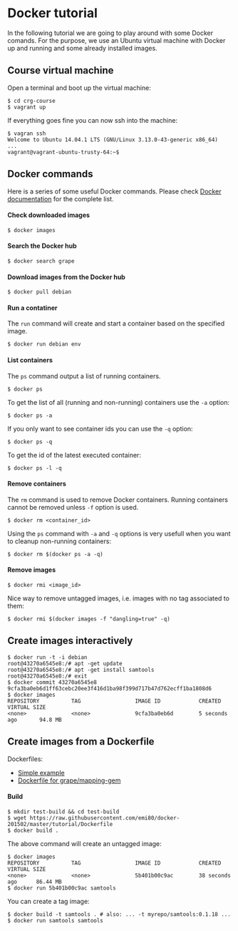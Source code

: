 # Docker tutorial

In the following tutorial we are going to play around with some Docker comands. For the purpose, we use an Ubuntu virtual machine with Docker up and running and some already installed images.

## Course virtual machine

Open a terminal and boot up the virtual machine:

```
$ cd crg-course
$ vagrant up
```

If everything goes fine you can now ssh into the machine:

```
$ vagran ssh
Welcome to Ubuntu 14.04.1 LTS (GNU/Linux 3.13.0-43-generic x86_64)
...
vagrant@vagrant-ubuntu-trusty-64:~$
```

## Docker commands
Here is a series of some useful Docker commands. Please check [Docker documentation](https://docs.docker.com/reference/commandline/cli/) for the complete list.

#### Check downloaded images

```
$ docker images
```

#### Search the Docker hub

```
$ docker search grape
```

#### Download images from the Docker hub

```
$ docker pull debian
```

#### Run a contatiner
The ``run`` command will create and start a container based on the specified image.

```
$ docker run debian env
```

#### List containers
The ``ps`` command output a list of running containers. 

```
$ docker ps
````

To get the list of all (running and non-running) containers use the ``-a`` option:

```
$ docker ps -a
```

If you only want to see container ids you can use the ``-q`` option:

```
$ docker ps -q
```

To get the id of the latest executed container:

```
$ docker ps -l -q
```

#### Remove containers
The ``rm`` command is used to remove Docker containers. Running containers cannot be removed unless ``-f`` option is used.

```
$ docker rm <container_id>
```

Using the ``ps`` command with ``-a`` and ``-q`` options is very usefull when you want to cleanup non-running containers:
```
$ docker rm $(docker ps -a -q)
```

#### Remove images

```
$ docker rmi <image_id>
```

Nice way to remove untagged images, i.e. images with no tag associated to them:

```
$ docker rmi $(docker images -f "dangling=true" -q)
```

## Create images interactively

```
$ docker run -t -i debian
root@43270a6545e8:/# apt -get update
root@43270a6545e8:/# apt -get install samtools
root@43270a6545e8:/# exit
$ docker commit 43270a6545e8
9cfa3ba0eb6d1ff63cebc20ee3f416d1ba98f399d717b47d762ecff1ba1808d6
$ docker images
REPOSITORY          TAG                 IMAGE ID            CREATED             VIRTUAL SIZE
<none>              <none>              9cfa3ba0eb6d        5 seconds ago       94.8 MB
```

## Create images from a Dockerfile

Dockerfiles:
- [Simple example](Dockerfile)
- [Dockerfile for grape/mapping-gem](https://github.com/grape-pipeline/docker/blob/master/mapping/gem/Dockerfile)

#### Build

```
$ mkdir test-build && cd test-build
$ wget https://raw.githubusercontent.com/emi80/docker-201502/master/tutorial/Dockerfile
$ docker build .
```

The above command will create an untagged image:
```
$ docker images
REPOSITORY          TAG                 IMAGE ID            CREATED             VIRTUAL SIZE
<none>              <none>              5b401b00c9ac        38 seconds ago      86.44 MB
$ docker run 5b401b00c9ac samtools
```

You can create a tag image:

```
$ docker build -t samtools . # also: ... -t myrepo/samtools:0.1.18 ...
$ docker run samtools samtools 
```


